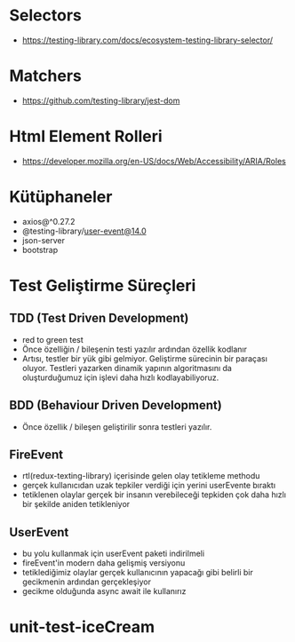 # Selectors

- https://testing-library.com/docs/ecosystem-testing-library-selector/

# Matchers

- https://github.com/testing-library/jest-dom

# Html Element Rolleri

- https://developer.mozilla.org/en-US/docs/Web/Accessibility/ARIA/Roles

# Kütüphaneler

- axios@^0.27.2
- @testing-library/user-event@14.0
- json-server
- bootstrap

# Test Geliştirme Süreçleri

## TDD (Test Driven Development)

- red to green test
- Önce özelliğin / bileşenin testi yazılır ardından özellik kodlanır
- Artısı, testler bir yük gibi gelmiyor. Geliştirme sürecinin bir paraçası oluyor. Testleri yazarken dinamik yapının algoritmasını da oluşturduğumuz için işlevi daha hızlı kodlayabiliyoruz.

## BDD (Behaviour Driven Development)

- Önce özellik / bileşen geliştirilir sonra testleri yazılır.

## FireEvent

- rtl(redux-texting-library) içerisinde gelen olay tetikleme methodu
- gerçek kullanıcıdan uzak tepkiler verdiği için yerini userEvente bıraktı
- tetiklenen olaylar gerçek bir insanın verebileceği tepkiden çok daha hızlı bir şekilde aniden tetikleniyor

## UserEvent

- bu yolu kullanmak için userEvent paketi indirilmeli
- fireEvent'in modern daha gelişmiş versiyonu
- tetiklediğimiz olaylar gerçek kullanıcının yapacağı gibi belirli bir gecikmenin ardından gerçekleşiyor
- gecikme olduğunda async await ile kullanırız
# unit-test-iceCream
